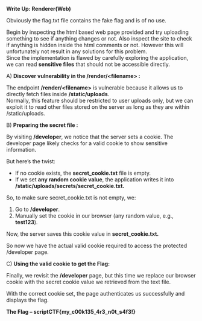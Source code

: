**Write Up: Renderer(Web)**

Obviously the flag.txt file contains the fake flag and is of no use. 

Begin by inspecting the html based web page provided and try uploading  something to see if anything changes or not. Also inspect the site to check if anything is hidden inside the html comments or not. However this will unfortunately not result in any solutions for this problem.   
Since the implementation is flawed by carefully exploring the application, we can read **sensitive files** that should not be accessible directly.

A) **Discover vulnerability in the /render/\<filename\> :**

The endpoint **/render/\<filename\>** is vulnerable because it allows us to directly fetch files inside **/static/uploads**.  
Normally, this feature should be restricted to user uploads only, but we can exploit it to read other files stored on the server as long as they are within /static/uploads.

B) **Preparing the secret file :** 

By visiting **/developer**, we notice that the server sets a cookie. The developer page likely checks for a valid cookie to show sensitive information.

But here’s the twist:

* If no cookie exists, the **secret\_cookie.txt** file is empty.  
* If we set **any random cookie value**, the application writes it into **/static/uploads/secrets/secret\_cookie.txt.**

So, to make sure secret\_cookie.txt is not empty, we:

1. Go to **/developer**.  
2. Manually set the cookie in our browser (any random value, e.g., **test123**).

Now, the server saves this cookie value in **secret\_cookie.txt.** 

So now we have the actual valid cookie required to access the  protected /developer page. 

C) **Using the valid cookie to get the Flag:**

Finally, we revisit the **/developer** page, but this time we replace our browser cookie with the secret cookie value we retrieved from the text file.

With the correct cookie set, the page authenticates us successfully and displays the flag.

**The Flag – scriptCTF{my\_c00k135\_4r3\_n0t\_s4f3\!}**

